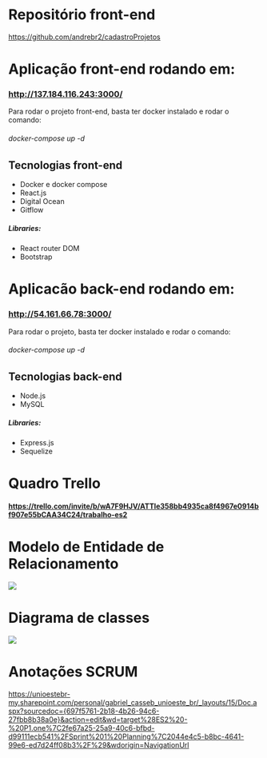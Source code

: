 # Repositório front-end

https://github.com/andrebr2/cadastroProjetos

# Aplicação front-end rodando em:

### http://137.184.116.243:3000/

Para rodar o projeto front-end, basta ter docker instalado e rodar o comando:

###### docker-compose up -d

## Tecnologias front-end

- Docker e docker compose
- React.js
- Digital Ocean
- Gitflow

##### Libraries:

- React router DOM
- Bootstrap

# Aplicacão back-end rodando em:

### http://54.161.66.78:3000/

Para rodar o projeto, basta ter docker instalado e rodar o comando:

###### docker-compose up -d

## Tecnologias back-end

- Node.js
- MySQL

##### Libraries:

- Express.js
- Sequelize


# Quadro Trello

#### https://trello.com/invite/b/wA7F9HJV/ATTIe358bb4935ca8f4967e0914bf907e55bCAA34C24/trabalho-es2


# Modelo de Entidade de Relacionamento

<img src="https://cdn.discordapp.com/attachments/1005328503429922827/1216564179704479804/tt.png?ex=6600d8af&is=65ee63af&hm=4abf18b5c157646cc04eac2e7858bfca1c1932ca70e470a3f8b70309cf6326af&">

# Diagrama de classes

<img src="https://cdn.discordapp.com/attachments/1005328503429922827/1216587630217789440/image.png?ex=6600ee86&is=65ee7986&hm=033966da6baf682ac43e9ad2113da56870f5e67703fe4c3ce493fc431a9ef6f9&">

# Anotações SCRUM

https://unioestebr-my.sharepoint.com/personal/gabriel_casseb_unioeste_br/_layouts/15/Doc.aspx?sourcedoc={697f5761-2b18-4b26-94c6-27fbb8b38a0e}&action=edit&wd=target%28ES2%20-%20P1.one%7C2fe67a25-25a9-40c6-bfbd-d99111ecb541%2FSprint%201%20Planning%7C2044e4c5-b8bc-4641-99e6-ed7d24ff08b3%2F%29&wdorigin=NavigationUrl

